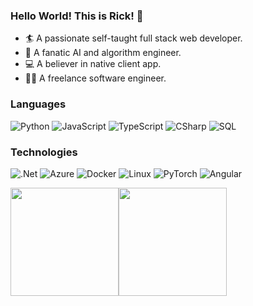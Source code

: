 <!--
**kuyeduwu/kuyeduwu** is a ✨ _special_ ✨ repository because its `README.md` (this file) appears on your GitHub profile.

Here are some ideas to get you started:

- 🔭 I’m currently working on ...
- 🌱 I’m currently learning ...
- 👯 I’m looking to collaborate on ...
- 🤔 I’m looking for help with ...
- 💬 Ask me about ...
- 📫 How to reach me: ...
- 😄 Pronouns: ...
- ⚡ Fun fact: ...
-->

### Hello World! This is Rick! 👋

 - :surfer: A passionate self-taught full stack web developer.
 - :brain: A fanatic AI and algorithm engineer.
 - :computer: A believer in native client app.
 - :technologist: A freelance software engineer.

### Languages
![Python](https://img.shields.io/badge/-Python-000?&logo=Python)
![JavaScript](https://img.shields.io/badge/-JavaScript-000?&logo=JavaScript)
![TypeScript](https://img.shields.io/badge/-TypeScript-000?&logo=TypeScript)
![CSharp](https://img.shields.io/badge/-CSharp-000?&logo=CSharp&logoColor=007396)
![SQL](https://img.shields.io/badge/-SQL-000?&logo=MicrosoftSQLServer)

### Technologies
![.Net](https://img.shields.io/badge/-dotnet-000?&logo=dotnet)
![Azure](https://img.shields.io/badge/-Azure-000?&logo=Microsoft-Azure)
![Docker](https://img.shields.io/badge/-Docker-000?&logo=Docker)
![Linux](https://img.shields.io/badge/-Linux-000?&logo=Linux)
![PyTorch](https://img.shields.io/badge/-PyTorch-000?&logo=PyTorch)
![Angular](https://img.shields.io/badge/-Angular-000?&logo=Angular)

<img height="173px" src="https://github-readme-stats.vercel.app/api?username=kuyeduwu&hide_title=true&hide_border=true&show_icons=true&text_color=000&icon_color=000&bg_color=0,ea6161,ffc64d,fffc4d,52fa5a&theme=graywhite" /><img height="173px" src="https://github-readme-stats.vercel.app/api/top-langs/?username=kuyeduwu&hide=html&hide_title=true&hide_border=true&layout=compact&langs_count=6&exclude_repo=comp426,Redventures-Movie-Quotes&text_color=000&icon_color=fff&bg_color=0,52fa5a,4dfcff,c64dff&theme=graywhite" />
